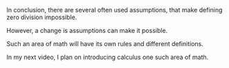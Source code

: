 In conclusion, there are several often used assumptions, that make defining zero division impossible.

However, a change is assumptions can make it possible. 

Such an area of math will have its own rules and different definitions.

In my next video, I plan on introducing calculus one such area of math.